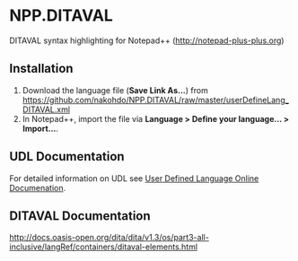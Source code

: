 # NPP.DITAVAL

DITAVAL syntax highlighting for Notepad++ (http://notepad-plus-plus.org)

## Installation
1. Download the language file (__Save Link As...__) from https://github.com/nakohdo/NPP.DITAVAL/raw/master/userDefineLang_DITAVAL.xml 
2. In Notepad++, import the file via __Language > Define your language... > Import...__.

## UDL Documentation
For detailed information on UDL see [User Defined Language Online Documenation](http://udl20.weebly.com/index.html).

## DITAVAL Documentation
http://docs.oasis-open.org/dita/dita/v1.3/os/part3-all-inclusive/langRef/containers/ditaval-elements.html
